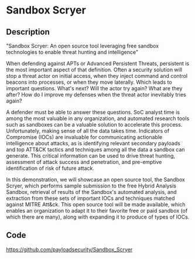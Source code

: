 # Sandbox Scryer

## Description
"Sandbox Scryer: An open source tool leveraging free sandbox technologies to enable threat hunting and intelligence"

When defending against APTs or Advanced Persistent Threats, persistent is the most important aspect of that definition. Often a security solution will stop a threat actor on initial access, when they inject command and control beacons into processes, or when they move laterally. Which leads to important questions. What's next? Will the actor try again? What are they after? How do I improve my defenses when the threat actor inevitably tries again?

A defender must be able to answer these questions. SoC analyst time is among the most valuable in any organization, and automated research tools such as sandboxes can be a valuable solution to accelerate this process. Unfortunately, making sense of all the data takes time. Indicators of Compromise (IOCs) are invaluable for communicating actionable intelligence about attacks, as is identifying relevant secondary payloads and top ATT&CK tactics and techniques among all the data a sandbox can generate. This critical information can be used to drive threat hunting, assessment of attack success and penetration, and pre-emptive identification of risk of future attack.

In this demonstration, we will showcase an open source tool, the Sandbox Scryer, which performs sample submission to the free Hybrid Analysis Sandbox, retrieval of results of the Sandbox's automated analysis, and extraction from these sets of important IOCs and techniques matched against MITRE Att&ck. This open source tool will be made available, which enables an organization to adapt it to their favorite free or paid sandbox (of which there are many), along with expanding it to produce of types of IOCs.

## Code
https://github.com/payloadsecurity/Sandbox_Scryer
